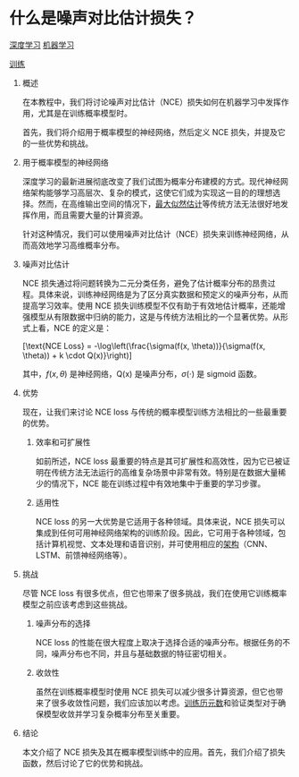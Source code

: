 # 什么是噪声对比估计损失？

[深度学习](https://www.baeldung.com/cs/category/ai/deep-learning) [机器学习](https://www.baeldung.com/cs/category/ai/ml)

[训练](https://www.baeldung.com/cs/tag/training)

1. 概述

    在本教程中，我们将讨论噪声对比估计（NCE）损失如何在机器学习中发挥作用，尤其是在训练概率模型时。

    首先，我们将介绍用于概率模型的神经网络，然后定义 NCE 损失，并提及它的一些优势和挑战。

2. 用于概率模型的神经网络

    深度学习的最新进展彻底改变了我们试图为概率分布建模的方式。现代神经网络架构能够学习高层次、复杂的模式，这使它们成为实现这一目的的理想选择。然而，在高维输出空间的情况下，[最大似然估计](https://www.baeldung.com/cs/maximum-likelihood-estimation)等传统方法无法很好地发挥作用，而且需要大量的计算资源。

    针对这种情况，我们可以使用噪声对比估计（NCE）损失来训练神经网络，从而高效地学习高维概率分布。

3. 噪声对比估计

    NCE 损失通过将问题转换为二元分类任务，避免了估计概率分布的昂贵过程。具体来说，训练神经网络是为了区分真实数据和预定义的噪声分布，从而提高学习效率。使用 NCE 损失训练模型不仅有助于有效地估计概率，还能增强模型从有限数据中归纳的能力，这是与传统方法相比的一个显著优势。从形式上看，NCE 的定义是：

    \[\text{NCE Loss} = -\log\left(\frac{\sigma(f(x, \theta))}{\sigma(f(x, \theta)) + k \cdot Q(x)}\right)\]

    其中，$f(x, \theta)$ 是神经网络，Q(x) 是噪声分布，$\sigma(\cdot)$ 是 sigmoid 函数。

4. 优势

    现在，让我们来讨论 NCE loss 与传统的概率模型训练方法相比的一些最重要的优势。

    1. 效率和可扩展性

        如前所述，NCE loss 最重要的特点是其可扩展性和高效性，因为它已被证明在传统方法无法运行的高维复杂场景中非常有效。特别是在数据大量稀少的情况下，NCE 能在训练过程中有效地集中于重要的学习步骤。

    2. 适用性

        NCE loss 的另一大优势是它适用于各种领域。具体来说，NCE 损失可以集成到任何可用神经网络架构的训练阶段。因此，它可用于各种领域，包括计算机视觉、文本处理和语音识别，并可使用相应的[架构](https://www.baeldung.com/cs/ai-convolutional-neural-networks)（CNN、LSTM、前馈神经网络等）。

5. 挑战

    尽管 NCE loss 有很多优点，但它也带来了很多挑战，我们在使用它训练概率模型之前应该考虑到这些挑战。

    1. 噪声分布的选择

        NCE loss 的性能在很大程度上取决于选择合适的噪声分布。根据任务的不同，噪声分布也不同，并且与基础数据的特征密切相关。

    2. 收敛性

        虽然在训练概率模型时使用 NCE 损失可以减少很多计算资源，但它也带来了很多收敛性问题，我们应该加以考虑。[训练历元数](https://www.baeldung.com/cs/epoch-neural-networks)和验证类型对于确保模型收敛并学习复杂概率分布至关重要。

6. 结论

    本文介绍了 NCE 损失及其在概率模型训练中的应用。首先，我们介绍了损失函数，然后讨论了它的优势和挑战。
